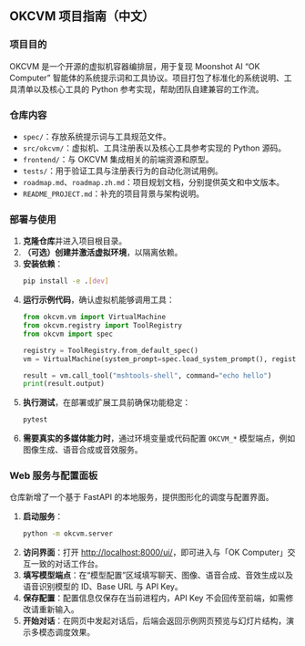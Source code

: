 ## OKCVM 项目指南（中文）

### 项目目的
OKCVM 是一个开源的虚拟机容器编排层，用于复现 Moonshot AI “OK Computer” 智能体的系统提示词和工具协议。项目打包了标准化的系统说明、工具清单以及核心工具的 Python 参考实现，帮助团队自建兼容的工作流。

### 仓库内容
- `spec/`：存放系统提示词与工具规范文件。
- `src/okcvm/`：虚拟机、工具注册表以及核心工具参考实现的 Python 源码。
- `frontend/`：与 OKCVM 集成相关的前端资源和原型。
- `tests/`：用于验证工具与注册表行为的自动化测试用例。
- `roadmap.md`、`roadmap.zh.md`：项目规划文档，分别提供英文和中文版本。
- `README_PROJECT.md`：补充的项目背景与架构说明。

### 部署与使用
1. **克隆仓库**并进入项目根目录。
2. **（可选）创建并激活虚拟环境**，以隔离依赖。
3. **安装依赖**：
   ```bash
   pip install -e .[dev]
   ```
4. **运行示例代码**，确认虚拟机能够调用工具：
   ```python
   from okcvm.vm import VirtualMachine
   from okcvm.registry import ToolRegistry
   from okcvm import spec

   registry = ToolRegistry.from_default_spec()
   vm = VirtualMachine(system_prompt=spec.load_system_prompt(), registry=registry)

   result = vm.call_tool("mshtools-shell", command="echo hello")
   print(result.output)
   ```
5. **执行测试**，在部署或扩展工具前确保功能稳定：
   ```bash
   pytest
   ```
6. **需要真实的多媒体能力时**，通过环境变量或代码配置 `OKCVM_*` 模型端点，例如图像生成、语音合成或音效服务。

### Web 服务与配置面板

仓库新增了一个基于 FastAPI 的本地服务，提供图形化的调度与配置界面。

1. **启动服务**：
   ```bash
   python -m okcvm.server
   ```
2. **访问界面**：打开 [http://localhost:8000/ui/](http://localhost:8000/ui/)，即可进入与「OK Computer」交互一致的对话工作台。
3. **填写模型端点**：在“模型配置”区域填写聊天、图像、语音合成、音效生成以及语音识别模型的 ID、Base URL 与 API Key。
4. **保存配置**：配置信息仅保存在当前进程内，API Key 不会回传至前端，如需修改请重新输入。
5. **开始对话**：在网页中发起对话后，后端会返回示例网页预览与幻灯片结构，演示多模态调度效果。
